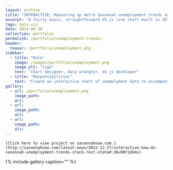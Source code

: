 ```yaml
---
layout: archive
title: "INTERACTIVE: Measuring up metro Savannah unemployment trends against the rest of Georgia"
excerpt: "A fairly basic, straightforward d3.js line chart built in 2014 comparing unemployment trends in Savannah with those of other Georgia cities."
tags: data-viz
date: 2014-06-26
collection: portfolio
permalink: /portfolio/unemployment-trends/
header:
  teaser: /portfolio/unemployment.png
sidebar:
  - title: "Role"
    image: /images/portfolio/unemployment.png
    image_alt: "logo"
    text: "Chart designer, data wrangler, d3.js developer"
  - title: "Responsibilities"
    text: "Create an interactive chart of unemplyment data to accompany a print story under deadline, with data being received at 4 p.m. and deadline at 6:30 p.m."
gallery:
  - url: /portfolio/unemployment.png
    image_path:
    alt:
  - url:
    image_path:
    alt:
  - url:
    image_path:
    alt:
---
```


``[Click here to view project on savannahnow.com.](http://savannahnow.com/latest-news/2012-12-27/interactive-how-do-savannah-unemployment-trends-stack-rest-state#.U6vH9Y1dU4s)``

{% include gallery caption="" %}



